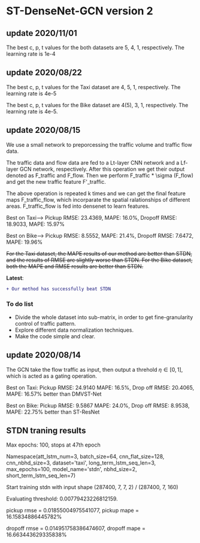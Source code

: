 # ST-DenseNet-GCN version 2

## update 2020/11/01

The best c, p, t values for the both datasets are 5, 4, 1, respectively. The learning rate is 1e-4


## update 2020/08/22

The best c, p, t values for the Taxi dataset are 4, 5, 1, respectively. The learning rate is 4e-5

The best c, p, t values for the Bike dataset are 4(5), 3, 1, respectively. The learning rate is 4e-5.

## update 2020/08/15
We use a small network to preporcessing the traffic volume and traffic flow data.

The traffic data and flow data are fed to a Lt-layer CNN network and a Lf-layer GCN network, respectively. After this operation we get their output denoted as F_traffic and F_flow. Then we perform F_traffic * \sigma (F_flow) and get the new traffic feature F'_traffic.

The above operation is repeated k times and we can get the final feature maps F_traffic_flow, which incorparate the spatial ralationships of different areas. F_traffic_flow is fed into densenet to learn features.

Best on Taxi--> Pickup RMSE: 23.4369, MAPE: 16.0%, Dropoff RMSE: 18.9033, MAPE: 15.97%

Best on Bike--> Pickup RMSE: 8.5552, MAPE: 21.4%, Dropoff RMSE: 7.6472, MAPE: 19.96%

~~For the Taxi dataset, the MAPE results of our method are better than STDN, and the results of RMSE are slightly worse than STDN. For the Bike dataset, both the MAPE and RMSE results are better than STDN.~~

**Latest**:
```diff
+ Our method has successfully beat STDN
```

### To do list
- Divide the whole dataset into sub-matrix, in order to get fine-granularity control of traffic pattern.
- Explore different data normalization techniques.
- Make the code simple and clear.

## update 2020/08/14
The GCN take the flow traffic as input, then output a threhold $\eta \in [0, 1]$, which is acted as a gating operation.

Best on Taxi: Pickup RMSE: 24.9140 MAPE: 16.5%, Drop off RMSE: 20.4065, MAPE: 16.57% better than DMVST-Net

Best on Bike: Pickup RMSE: 9.5867 MAPE: 24.0%, Drop off RMSE: 8.9538, MAPE: 22.75% better than ST-ResNet

## STDN traning results

Max epochs: 100, stops at 47th epoch

Namespace(att_lstm_num=3, batch_size=64, cnn_flat_size=128, cnn_nbhd_size=3, dataset='taxi', long_term_lstm_seq_len=3, max_epochs=100, model_name='stdn', nbhd_size=2, short_term_lstm_seq_len=7)

Start training stdn with input shape (287400, 7, 7, 2) / (287400, 7, 160)

Evaluating threshold: 0.00779423226812159.

pickup rmse = 0.01855004975541077, pickup mape = 16.15834886445782%

dropoff rmse = 0.014951758386474607, dropoff mape = 16.663443629335838%
